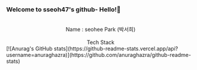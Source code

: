 ### Welcome to sseoh47's github- Hello!👋
<div align="center">

<br>
Name : seohee Park (박서희)
<br>
<br>
Tech Stack
<br>

</div>
[![Anurag's GitHub stats](https://github-readme-stats.vercel.app/api?username=anuraghazra)](https://github.com/anuraghazra/github-readme-stats)
